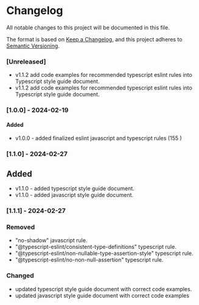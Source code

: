 # Changelog

All notable changes to this project will be documented in this file.

The format is based on [Keep a Changelog](https://keepachangelog.com/en/1.0.0/),
and this project adheres to [Semantic Versioning](https://semver.org/spec/v2.0.0.html).

### [Unreleased]

- v1.1.2 add code examples for recommended typescript eslint rules into Typescript style guide document.
- v1.1.2 add code examples for recommended typescript eslint rules into Typescript style guide document.

### [1.0.0] - 2024-02-19

#### Added

- v1.0.0 - added finalized eslint javascript and typescript rules (155 )

### [1.1.0] - 2024-02-27

## Added

- v1.1.0 - added typescript style guide document.
- v1.1.0 - added javascript style guide document.

### [1.1.1] - 2024-02-27

### Removed

- "no-shadow" javascript rule.
- "@typescript-eslint/consistent-type-definitions" typescript rule.
- "@typescript-eslint/non-nullable-type-assertion-style" typescript rule.
- "@typescript-eslint/no-non-null-assertion" typescript rule.

### Changed

- updated typescript style guide document with correct code examples.
- updated javascript style guide document with correct code examples
